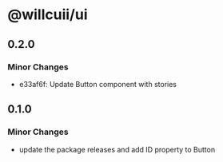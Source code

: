 # @willcuii/ui

## 0.2.0

### Minor Changes

- e33af6f: Update Button component with stories

## 0.1.0

### Minor Changes

- update the package releases and add ID property to Button
